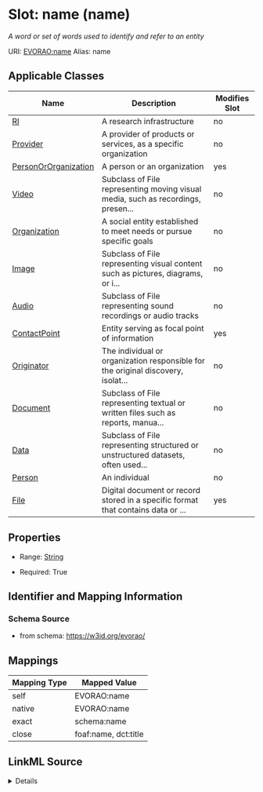 

# Slot: name (name) 


_A word or set of words used to identify and refer to an entity_





URI: [EVORAO:name](https://w3id.org/evorao/name)
Alias: name

<!-- no inheritance hierarchy -->





## Applicable Classes

| Name | Description | Modifies Slot |
| --- | --- | --- |
| [RI](RI.md) | A research infrastructure |  no  |
| [Provider](Provider.md) | A provider of products or services, as a specific organization |  no  |
| [PersonOrOrganization](PersonOrOrganization.md) | A person or an organization |  yes  |
| [Video](Video.md) | Subclass of File representing moving visual media, such as recordings, presen... |  no  |
| [Organization](Organization.md) | A social entity established to meet needs or pursue specific goals |  no  |
| [Image](Image.md) | Subclass of File representing visual content such as pictures, diagrams, or i... |  no  |
| [Audio](Audio.md) | Subclass of File representing sound recordings or audio tracks |  no  |
| [ContactPoint](ContactPoint.md) | Entity serving as focal point of information |  yes  |
| [Originator](Originator.md) | The individual or organization responsible for the original discovery, isolat... |  no  |
| [Document](Document.md) | Subclass of File representing textual or written files such as reports, manua... |  no  |
| [Data](Data.md) | Subclass of File representing structured or unstructured datasets, often used... |  no  |
| [Person](Person.md) | An individual |  no  |
| [File](File.md) | Digital document or record stored in a specific format that contains data or ... |  yes  |







## Properties

* Range: [String](String.md)

* Required: True





## Identifier and Mapping Information







### Schema Source


* from schema: https://w3id.org/evorao/




## Mappings

| Mapping Type | Mapped Value |
| ---  | ---  |
| self | EVORAO:name |
| native | EVORAO:name |
| exact | schema:name |
| close | foaf:name, dct:title |




## LinkML Source

<details>
```yaml
name: name
description: A word or set of words used to identify and refer to an entity
title: name
from_schema: https://w3id.org/evorao/
exact_mappings:
- schema:name
close_mappings:
- foaf:name
- dct:title
rank: 1000
alias: name
domain_of:
- PersonOrOrganization
- File
- ContactPoint
range: string
required: true
multivalued: false

```
</details>